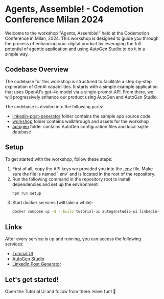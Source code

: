 # Agents, Assemble! - Codemotion Conference Milan 2024

Welcome to the workshop "Agents, Assemble!" held at the Codemotion Conference in Milan, 2024. This workshop is designed
to guide you through the process of enhancing your digital product by leveraging the full potential of agentic
application and using AutoGen Studio to do it in a simple way.

## Codebase Overview

The codebase for this workshop is structured to facilitate a step-by-step exploration of GenAI capabilities. It starts
with a simple example application that uses OpenAI's gpt-4o model via a single-prompt API. From there, we will
progressively enhance our product using AutoGen and AutoGen Studio.

The codebase is divided into the following parts:
- [linkedin-post-generator](./linkedin-post-generator) folder contains the sample app source code
- [workshop](./workshop) folder contains walkthrough and assets for the workshop
- [autogen](./autogen) folder contains AutoGen configuration files and local sqlite database


## Setup

To get started with the workshop, follow these steps:

1. First of all, copy the API keys we provided you into the [.env](.env) file. Make sure the file is named ´.env´ and is
   located in the root of the repository.
2. Run the following command in the repository root to install dependencies and set up the environment:
    ```bash
    npm run setup
    ```
3. Start docker services (will take a while):
    ```bash
    docker compose up -d --build tutorial-ui autogenstudio-ui linkedin-app
    ```

## Links

After every service is up and running, you can access the following services:

- [Tutorial UI](http://localhost:9090)
- [AutoGen Studio](http://localhost:8081)
- [LinkedIn Post Generator](http://localhost:3001)


## Let's get started!
Open the Tutorial UI and follow from there. Have fun! 🚀